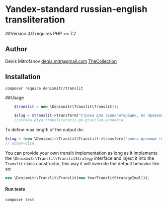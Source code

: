 # Yandex-standard russian-english transliteration

##Version
3.0
requires PHP >= 7.2

## Author
Denis Mitrofanov <denis.mitr@gmail.com>
[TheCollection](https://thecollection.ru)

## Installation
```
composer require denismitr/translit
```

##Usage
```php
    $translit = new \Denismitr\Translit\Translit();

    $slug = $translit->transform("Строка для транслитерации, по правилам Яндекс!");
    //stroka-dlya-transliteracii-po-pravilam-yandeksa
```

To define max length of the output do:
```php
$slug = (new \Denismitr\Translit\Translit)->transform("очень длинный текст...", 10);
// ochen-dlin
```

You can provide your own translit implementation as long as it implements the 
`\Denismitr\Translit\TranslitStrategy` interface
and inject it into the `Translit` class constructor, this way it will override the default behavior like so:
```php
new \Denismitr\Translit\Translit(new YourTranslitStrategyImpl());
```

#### Run tests
```bash
composer test
```